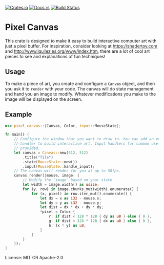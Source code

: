 [![Crates.io](https://img.shields.io/crates/v/pixel-canvas.svg)](https://crates.io/crates/pixel-canvas)
[![Docs.rs](https://docs.rs/pixel-canvas/badge.svg)](https://docs.rs/pixel-canvas)
[![Build Status](https://travis-ci.org/porglezomp/pixel-canvas.svg?branch=develop)](https://travis-ci.org/porglezomp/pixel-canvas)

# Pixel Canvas

This crate is designed to make it easy to build interactive computer art
with just a pixel buffer. For inspiration, consider looking at
<https://shadertoy.com> and <http://www.iquilezles.org/www/index.htm>,
there are a lot of cool art pieces to see and explanations of fun techniques!

## Usage

To make a piece of art, you create and configure a `Canvas` object, and
then you ask it to `render` with your code. The canvas will do state
management and hand you an image to modify. Whatever modifications you make
to the image will be displayed on the screen.


## Example

```rust
use pixel_canvas::{Canvas, Color, input::MouseState};

fn main() {
    // Configure the window that you want to draw in. You can add an event
    // handler to build interactive art. Input handlers for common use are
    // provided.
    let canvas = Canvas::new(512, 512)
        .title("Tile")
        .state(MouseState::new())
        .input(MouseState::handle_input);
    // The canvas will render for you at up to 60fps.
    canvas.render(|mouse, image| {
        // Modify the `image` based on your state.
        let width = image.width() as usize;
        for (y, row) in image.chunks_mut(width).enumerate() {
            for (x, pixel) in row.iter_mut().enumerate() {
                let dx = x as i32 - mouse.x;
                let dy = y as i32 - mouse.y;
                let dist = dx * dx + dy * dy;
                *pixel = Color {
                    r: if dist < 128 * 128 { dy as u8 } else { 0 },
                    g: if dist < 128 * 128 { dx as u8 } else { 0 },
                    b: (x * y) as u8,
                }
            }
        }
    });
}
```

License: MIT OR Apache-2.0

